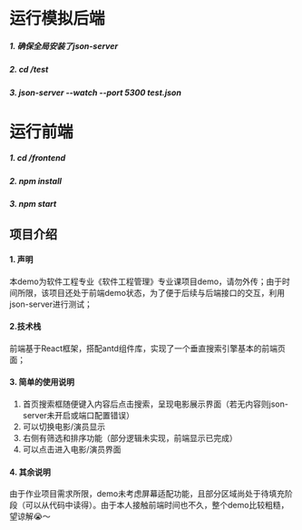# 运行模拟后端
##### 1. 确保全局安装了json-server
##### 2. cd /test
##### 3. json-server --watch --port 5300 test.json


# 运行前端
##### 1. cd /frontend
##### 2. npm install
##### 3. npm start


## 项目介绍

#### 1. 声明
本demo为软件工程专业《软件工程管理》专业课项目demo，请勿外传；由于时间所限，该项目还处于前端demo状态，为了便于后续与后端接口的交互，利用json-server进行测试；

#### 2.技术栈
前端基于React框架，搭配antd组件库，实现了一个垂直搜索引擎基本的前端页面；

#### 3. 简单的使用说明
1. 首页搜索框随便键入内容后点击搜索，呈现电影展示界面（若无内容则json-server未开启或端口配置错误）
2. 可以切换电影/演员显示
3. 右侧有筛选和排序功能（部分逻辑未实现，前端显示已完成）
4. 可以点击进入电影/演员界面

#### 4. 其余说明
由于作业项目需求所限，demo未考虑屏幕适配功能，且部分区域尚处于待填充阶段（可以从代码中读得）。由于本人接触前端时间也不久，整个demo比较粗糙，望谅解😭～